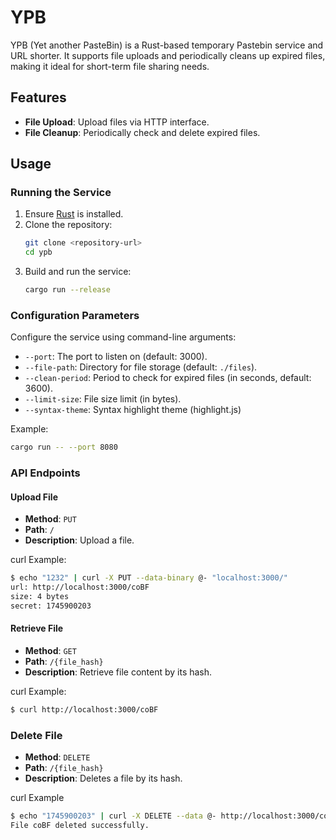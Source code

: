 # YPB

YPB (Yet another PasteBin) is a Rust-based temporary Pastebin service and URL shorter. It supports file uploads and periodically cleans up expired files, making it ideal for short-term file sharing needs.

## Features

- **File Upload**: Upload files via HTTP interface.
- **File Cleanup**: Periodically check and delete expired files.

## Usage

### Running the Service

1. Ensure [Rust](https://www.rust-lang.org/) is installed.
2. Clone the repository:
   ```bash
   git clone <repository-url>
   cd ypb
   ```
3. Build and run the service:
   ```bash
   cargo run --release
   ```

### Configuration Parameters

Configure the service using command-line arguments:

- `--port`: The port to listen on (default: 3000).
- `--file-path`: Directory for file storage (default: `./files`).
- `--clean-period`: Period to check for expired files (in seconds, default: 3600).
- `--limit-size`: File size limit (in bytes).
- `--syntax-theme`: Syntax highlight theme (highlight.js)

Example:
```bash
cargo run -- --port 8080
```

### API Endpoints

#### Upload File
- **Method**: `PUT`
- **Path**: `/`
- **Description**: Upload a file.

curl Example:
```bash
$ echo "1232" | curl -X PUT --data-binary @- "localhost:3000/"
url: http://localhost:3000/coBF
size: 4 bytes
secret: 1745900203
```

#### Retrieve File
- **Method**: `GET`
- **Path**: `/{file_hash}`
- **Description**: Retrieve file content by its hash.

curl Example:
```bash
$ curl http://localhost:3000/coBF
```

### Delete File
- **Method**: `DELETE`
- **Path**: `/{file_hash}`
- **Description**: Deletes a file by its hash.

curl Example
```bash
$ echo "1745900203" | curl -X DELETE --data @- http://localhost:3000/coBF
File coBF deleted successfully.
```